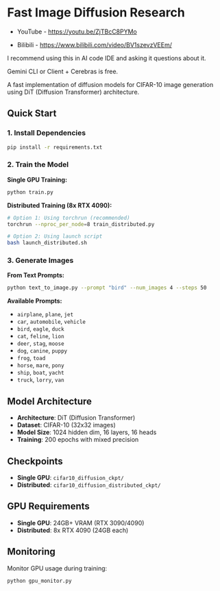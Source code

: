 # Fast Image Diffusion Research

- YouTube - https://youtu.be/ZjTBcC8PYMo

- Bilibili - https://www.bilibili.com/video/BV1szevzVEEm/

I recommend using this in AI code IDE and asking it questions about it.

Gemini CLI or Client + Cerebras is free.

A fast implementation of diffusion models for CIFAR-10 image generation using DiT (Diffusion Transformer) architecture.

## Quick Start

### 1. Install Dependencies
```bash
pip install -r requirements.txt
```

### 2. Train the Model

**Single GPU Training:**
```bash
python train.py
```

**Distributed Training (8x RTX 4090):**
```bash
# Option 1: Using torchrun (recommended)
torchrun --nproc_per_node=8 train_distributed.py

# Option 2: Using launch script
bash launch_distributed.sh
```

### 3. Generate Images

**From Text Prompts:**
```bash
python text_to_image.py --prompt "bird" --num_images 4 --steps 50
```

**Available Prompts:**
- `airplane`, `plane`, `jet`
- `car`, `automobile`, `vehicle`
- `bird`, `eagle`, `duck`
- `cat`, `feline`, `lion`
- `deer`, `stag`, `moose`
- `dog`, `canine`, `puppy`
- `frog`, `toad`
- `horse`, `mare`, `pony`
- `ship`, `boat`, `yacht`
- `truck`, `lorry`, `van`

## Model Architecture

- **Architecture**: DiT (Diffusion Transformer)
- **Dataset**: CIFAR-10 (32x32 images)
- **Model Size**: 1024 hidden dim, 16 layers, 16 heads
- **Training**: 200 epochs with mixed precision

## Checkpoints

- **Single GPU**: `cifar10_diffusion_ckpt/`
- **Distributed**: `cifar10_diffusion_distributed_ckpt/`

## GPU Requirements

- **Single GPU**: 24GB+ VRAM (RTX 3090/4090)
- **Distributed**: 8x RTX 4090 (24GB each)

## Monitoring

Monitor GPU usage during training:
```bash
python gpu_monitor.py
```
